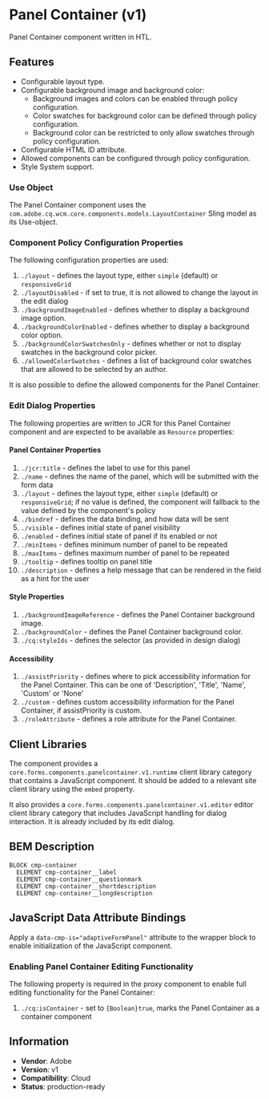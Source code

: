 <!--
Copyright 2022 Adobe

Licensed under the Apache License, Version 2.0 (the "License");
you may not use this file except in compliance with the License.
You may obtain a copy of the License at

    http://www.apache.org/licenses/LICENSE-2.0

Unless required by applicable law or agreed to in writing, software
distributed under the License is distributed on an "AS IS" BASIS,
WITHOUT WARRANTIES OR CONDITIONS OF ANY KIND, either express or implied.
See the License for the specific language governing permissions and
limitations under the License.
-->
Panel Container (v1)
====
Panel Container component written in HTL.

## Features

* Configurable layout type.
* Configurable background image and background color:
    * Background images and colors can be enabled through policy configuration.
    * Color swatches for background color can be defined through policy configuration.
    * Background color can be restricted to only allow swatches through policy configuration.
* Configurable HTML ID attribute.
* Allowed components can be configured through policy configuration.
* Style System support.

### Use Object
The Panel Container component uses the `com.adobe.cq.wcm.core.components.models.LayoutContainer` Sling model as its Use-object.

### Component Policy Configuration Properties
The following configuration properties are used:

1. `./layout` - defines the layout type, either `simple` (default) or `responsiveGrid`
2. `./layoutDisabled` - if set to true, it is not allowed to change the layout in the edit dialog
3. `./backgroundImageEnabled` - defines whether to display a background image option.
4. `./backgroundColorEnabled` - defines whether to display a background color option.
5. `./backgroundColorSwatchesOnly` -  defines whether or not to display swatches in the background color picker.
6. `./allowedColorSwatches` - defines a list of background color swatches that are allowed to be selected by an author.

It is also possible to define the allowed components for the Panel Container.

### Edit Dialog Properties
The following properties are written to JCR for this Panel Container component and are expected to be available as `Resource` properties:

#### Panel Container Properties
1. `./jcr:title` - defines the label to use for this panel
2. `./name` - defines the name of the panel, which will be submitted with the form data
3. `./layout` - defines the layout type, either `simple` (default) or `responsiveGrid`; if no value is defined, the component will fallback to the value defined by the component's policy
4. `./bindref` - defines the data binding, and how data will be sent
5. `./visible` - defines initial state of panel visibility
6. `./enabled` - defines initial state of panel if its enabled or not
7. `./minItems` - defines minimum number of panel to be repeated
8. `./maxItems` - defines maximum number of panel to be repeated
9. `./tooltip` - defines tooltip on panel title
10. `./description` - defines a help message that can be rendered in the field as a hint for the user

#### Style Properties
1. `./backgroundImageReference` - defines the Panel Container background image.
2. `./backgroundColor` - defines the Panel Container background color.
3. `./cq:styleIds` - defines the selector (as provided in design dialog)

#### Accessibility
1. `./assistPriority` - defines where to pick accessibility information for the Panel Container. This can be one of 'Description', 'Title', 'Name', 'Custom' or 'None'
2. `./custom` - defines custom accessibility information for the Panel Container, if assistPriority is custom.
3. `./roleAttribute` - defines a role attribute for the Panel Container.

## Client Libraries
The component provides a `core.forms.components.panelcontainer.v1.runtime` client library category that contains a JavaScript
component. It should be added to a relevant site client library using the `embed` property.

It also provides a `core.forms.components.panelcontainer.v1.editor` editor client library category that includes
JavaScript handling for dialog interaction. It is already included by its edit dialog.

## BEM Description
```
BLOCK cmp-container
  ELEMENT cmp-container__label
  ELEMENT cmp-container__questionmark
  ELEMENT cmp-container__shortdescription
  ELEMENT cmp-container__longdescription
```
## JavaScript Data Attribute Bindings

Apply a `data-cmp-is="adaptiveFormPanel"` attribute to the wrapper block to enable initialization of the JavaScript component.

### Enabling Panel Container Editing Functionality
The following property is required in the proxy component to enable full editing functionality for the Panel Container:

1. `./cq:isContainer` - set to `{Boolean}true`, marks the Panel Container as a container component

## Information
* **Vendor**: Adobe
* **Version**: v1
* **Compatibility**: Cloud
* **Status**: production-ready

